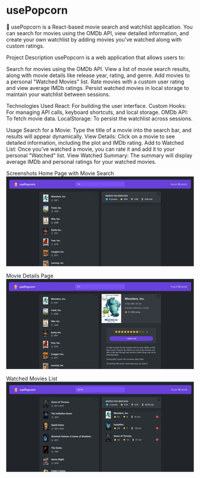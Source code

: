# usePopcorn

🍿 usePopcorn is a React-based movie search and watchlist application. You can search for movies using the OMDb API, view detailed information, and create your own watchlist by adding movies you've watched along with custom ratings.

Project Description
usePopcorn is a web application that allows users to:

Search for movies using the OMDb API.
View a list of movie search results, along with movie details like release year, rating, and genre.
Add movies to a personal "Watched Movies" list.
Rate movies with a custom user rating and view average IMDb ratings.
Persist watched movies in local storage to maintain your watchlist between sessions.


Technologies Used
React: For building the user interface.
Custom Hooks: For managing API calls, keyboard shortcuts, and local storage.
OMDb API: To fetch movie data.
LocalStorage: To persist the watchlist across sessions.


Usage
Search for a Movie: Type the title of a movie into the search bar, and results will appear dynamically.
View Details: Click on a movie to see detailed information, including the plot and IMDb rating.
Add to Watched List: Once you’ve watched a movie, you can rate it and add it to your personal "Watched" list.
View Watched Summary: The summary will display average IMDb and personal ratings for your watched movies.



Screenshots
Home Page with Movie Search
![Home Page with Movie Search](./screenshots/homepage.png)

Movie Details Page
![Movie Details Page](./screenshots/moviedetails.png)

Watched Movies List
![Watched Movies List](./screenshots/watched-movies-summary.png)
